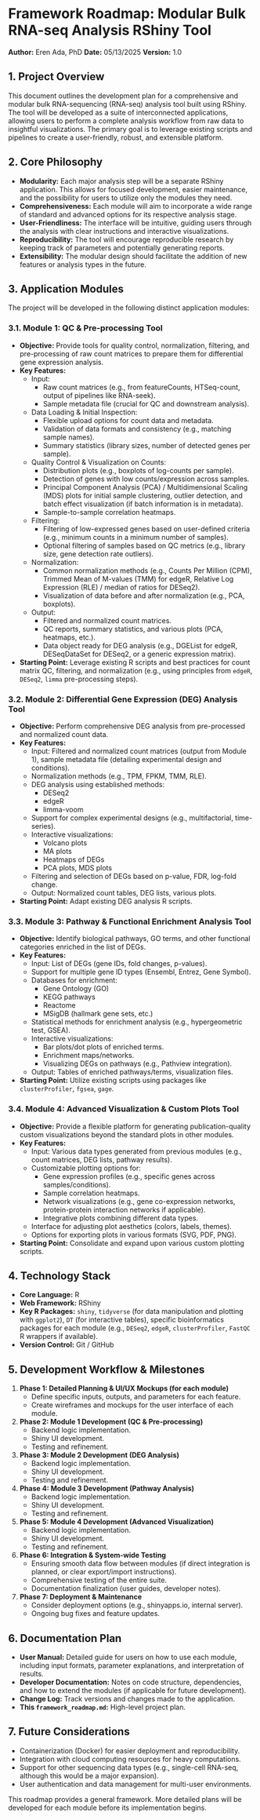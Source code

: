 # Framework Roadmap: Modular Bulk RNA-seq Analysis RShiny Tool

**Author:** Eren Ada, PhD
**Date:** 05/13/2025
**Version:** 1.0

## 1. Project Overview

This document outlines the development plan for a comprehensive and modular bulk RNA-sequencing (RNA-seq) analysis tool built using RShiny. The tool will be developed as a suite of interconnected applications, allowing users to perform a complete analysis workflow from raw data to insightful visualizations. The primary goal is to leverage existing scripts and pipelines to create a user-friendly, robust, and extensible platform.

## 2. Core Philosophy

*   **Modularity:** Each major analysis step will be a separate RShiny application. This allows for focused development, easier maintenance, and the possibility for users to utilize only the modules they need.
*   **Comprehensiveness:** Each module will aim to incorporate a wide range of standard and advanced options for its respective analysis stage.
*   **User-Friendliness:** The interface will be intuitive, guiding users through the analysis with clear instructions and interactive visualizations.
*   **Reproducibility:** The tool will encourage reproducible research by keeping track of parameters and potentially generating reports.
*   **Extensibility:** The modular design should facilitate the addition of new features or analysis types in the future.

## 3. Application Modules

The project will be developed in the following distinct application modules:

### 3.1. Module 1: QC & Pre-processing Tool

*   **Objective:** Provide tools for quality control, normalization, filtering, and pre-processing of raw count matrices to prepare them for differential gene expression analysis.
*   **Key Features:**
    *   Input:
        *   Raw count matrices (e.g., from featureCounts, HTSeq-count, output of pipelines like RNA-seek).
        *   Sample metadata file (crucial for QC and downstream analysis).
    *   Data Loading & Initial Inspection:
        *   Flexible upload options for count data and metadata.
        *   Validation of data formats and consistency (e.g., matching sample names).
        *   Summary statistics (library sizes, number of detected genes per sample).
    *   Quality Control & Visualization on Counts:
        *   Distribution plots (e.g., boxplots of log-counts per sample).
        *   Detection of genes with low counts/expression across samples.
        *   Principal Component Analysis (PCA) / Multidimensional Scaling (MDS) plots for initial sample clustering, outlier detection, and batch effect visualization (if batch information is in metadata).
        *   Sample-to-sample correlation heatmaps.
    *   Filtering:
        *   Filtering of low-expressed genes based on user-defined criteria (e.g., minimum counts in a minimum number of samples).
        *   Optional filtering of samples based on QC metrics (e.g., library size, gene detection rate outliers).
    *   Normalization:
        *   Common normalization methods (e.g., Counts Per Million (CPM), Trimmed Mean of M-values (TMM) for edgeR, Relative Log Expression (RLE) / median of ratios for DESeq2).
        *   Visualization of data before and after normalization (e.g., PCA, boxplots).
    *   Output:
        *   Filtered and normalized count matrices.
        *   QC reports, summary statistics, and various plots (PCA, heatmaps, etc.).
        *   Data object ready for DEG analysis (e.g., DGEList for edgeR, DESeqDataSet for DESeq2, or a generic expression matrix).
*   **Starting Point:** Leverage existing R scripts and best practices for count matrix QC, filtering, and normalization (e.g., using principles from `edgeR`, `DESeq2`, `limma` pre-processing steps).

### 3.2. Module 2: Differential Gene Expression (DEG) Analysis Tool

*   **Objective:** Perform comprehensive DEG analysis from pre-processed and normalized count data.
*   **Key Features:**
    *   Input: Filtered and normalized count matrices (output from Module 1), sample metadata file (detailing experimental design and conditions).
    *   Normalization methods (e.g., TPM, FPKM, TMM, RLE).
    *   DEG analysis using established methods:
        *   DESeq2
        *   edgeR
        *   limma-voom
    *   Support for complex experimental designs (e.g., multifactorial, time-series).
    *   Interactive visualizations:
        *   Volcano plots
        *   MA plots
        *   Heatmaps of DEGs
        *   PCA plots, MDS plots
    *   Filtering and selection of DEGs based on p-value, FDR, log-fold change.
    *   Output: Normalized count tables, DEG lists, various plots.
*   **Starting Point:** Adapt existing DEG analysis R scripts.

### 3.3. Module 3: Pathway & Functional Enrichment Analysis Tool

*   **Objective:** Identify biological pathways, GO terms, and other functional categories enriched in the list of DEGs.
*   **Key Features:**
    *   Input: List of DEGs (gene IDs, fold changes, p-values).
    *   Support for multiple gene ID types (Ensembl, Entrez, Gene Symbol).
    *   Databases for enrichment:
        *   Gene Ontology (GO)
        *   KEGG pathways
        *   Reactome
        *   MSigDB (hallmark gene sets, etc.)
    *   Statistical methods for enrichment analysis (e.g., hypergeometric test, GSEA).
    *   Interactive visualizations:
        *   Bar plots/dot plots of enriched terms.
        *   Enrichment maps/networks.
        *   Visualizing DEGs on pathways (e.g., Pathview integration).
    *   Output: Tables of enriched pathways/terms, visualization files.
*   **Starting Point:** Utilize existing scripts using packages like `clusterProfiler`, `fgsea`, `gage`.

### 3.4. Module 4: Advanced Visualization & Custom Plots Tool

*   **Objective:** Provide a flexible platform for generating publication-quality custom visualizations beyond the standard plots in other modules.
*   **Key Features:**
    *   Input: Various data types generated from previous modules (e.g., count matrices, DEG lists, pathway results).
    *   Customizable plotting options for:
        *   Gene expression profiles (e.g., specific genes across samples/conditions).
        *   Sample correlation heatmaps.
        *   Network visualizations (e.g., gene co-expression networks, protein-protein interaction networks if applicable).
        *   Integrative plots combining different data types.
    *   Interface for adjusting plot aesthetics (colors, labels, themes).
    *   Options for exporting plots in various formats (SVG, PDF, PNG).
*   **Starting Point:** Consolidate and expand upon various custom plotting scripts.

## 4. Technology Stack

*   **Core Language:** R
*   **Web Framework:** RShiny
*   **Key R Packages:** `shiny`, `tidyverse` (for data manipulation and plotting with `ggplot2`), `DT` (for interactive tables), specific bioinformatics packages for each module (e.g., `DESeq2`, `edgeR`, `clusterProfiler`, `FastQC` R wrappers if available).
*   **Version Control:** Git / GitHub

## 5. Development Workflow & Milestones

1.  **Phase 1: Detailed Planning & UI/UX Mockups (for each module)**
    *   Define specific inputs, outputs, and parameters for each feature.
    *   Create wireframes and mockups for the user interface of each module.
2.  **Phase 2: Module 1 Development (QC & Pre-processing)**
    *   Backend logic implementation.
    *   Shiny UI development.
    *   Testing and refinement.
3.  **Phase 3: Module 2 Development (DEG Analysis)**
    *   Backend logic implementation.
    *   Shiny UI development.
    *   Testing and refinement.
4.  **Phase 4: Module 3 Development (Pathway Analysis)**
    *   Backend logic implementation.
    *   Shiny UI development.
    *   Testing and refinement.
5.  **Phase 5: Module 4 Development (Advanced Visualization)**
    *   Backend logic implementation.
    *   Shiny UI development.
    *   Testing and refinement.
6.  **Phase 6: Integration & System-wide Testing**
    *   Ensuring smooth data flow between modules (if direct integration is planned, or clear export/import instructions).
    *   Comprehensive testing of the entire suite.
    *   Documentation finalization (user guides, developer notes).
7.  **Phase 7: Deployment & Maintenance**
    *   Consider deployment options (e.g., shinyapps.io, internal server).
    *   Ongoing bug fixes and feature updates.

## 6. Documentation Plan

*   **User Manual:** Detailed guide for users on how to use each module, including input formats, parameter explanations, and interpretation of results.
*   **Developer Documentation:** Notes on code structure, dependencies, and how to extend the modules (if applicable for future development).
*   **Change Log:** Track versions and changes made to the application.
*   **This `framework_roadmap.md`:** High-level project plan.

## 7. Future Considerations

*   Containerization (Docker) for easier deployment and reproducibility.
*   Integration with cloud computing resources for heavy computations.
*   Support for other sequencing data types (e.g., single-cell RNA-seq, although this would be a major expansion).
*   User authentication and data management for multi-user environments.

This roadmap provides a general framework. More detailed plans will be developed for each module before its implementation begins. 